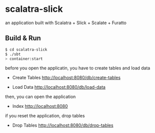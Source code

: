 scalatra-slick
=====

an application built with Scalatra + Slick + Scalate + Furatto

## Build & Run

```sh
$ cd scalatra-slick
$ ./sbt
> container:start
```

before you open the applicatin, you have to create tables and load data

* Create Tables
[http://localhost:8080/db/create-tables](http://localhost:8080/db/create-tables)

* Load Data
[http://localhost:8080/db/load-data](http://localhost:8080/db/load-data)

then, you can open the application

* Index
[http://localhost:8080](http://localhost:8080)

if you reset the application, drop tables 

* Drop Tables
[http://localhost:8080/db/drop-tables](http://localhost:8080/db/drop-tables)

